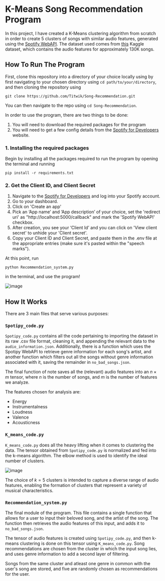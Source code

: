 # K-Means Song Recommendation Program

In this project, I have created a K-Means clustering algorithm from scratch in order to create 5 clusters of songs with similar audio features, generated using the [Spotify WebAPI](https://spotipy.readthedocs.io/en/2.24.0/). The dataset used comes from [this](https://www.kaggle.com/datasets/tomigelo/spotify-audio-features?resource=download) Kaggle dataset, which contains the audio features for approximately 130K songs. 

## How To Run The Program

First, clone this repository into a directory of your choice locally using by first navigating to your chosen directory using `cd path/to/your/directory`, and then cloning the repository using 
```
git clone https://github.com/Titwik/Song-Recommendation.git
```
 You can then navigate to the repo using `cd Song-Recommendation`. 

In order to use the program, there are two things to be done:
1. You will need to download the required packages for the program
2. You will need to get a few config details from the [Spotify for Developers](https://developer.spotify.com/) website.
### 1. Installing the required packages

Begin by installing all the packages required to run the program by opening the terminal and running 
```
pip install -r requirements.txt
``` 

### 2. Get the Client ID, and Client Secret

1. Navigate to the [Spotify for Developers](https://developer.spotify.com/) and log into your Spotify account.
2. Go to your dashboard.
3. Click on 'Create an app'
4. Pick an ‘App name’ and ‘App description’ of your choice, set the 'redirect uri' as "http://localhost:5000/callback" and mark the 'Spotify WebAPI' checkbox.
5. After creation, you see your ‘Client Id’ and you can click on 'View client secret' to unhide your 'Client secret'.
6. Copy your Client ID and Client Secret, and paste them in the .env file at the appropriate entries (make sure it's pasted within the "speech marks").

At this point, run 
```
python Recommendation_system.py
```
 in the terminal, and use the program!

![image](https://github.com/user-attachments/assets/25eaec15-f539-4d26-a2d7-eaf6ea8b02f9)


## How It Works

There are 3 main files that serve various purposes:
### `Spotipy_code.py`

`Spotipy_code.py` contains all the code pertaining to importing the dataset in its raw .csv file format, cleaning it, and appending the relevant data to the `audio_information.json`. Additionally, there is a function which uses the Spotipy WebAPI to retrieve genre information for each song's artist, and another function which filters out all the songs without genre information associated with it, saving the remainder in `no_bad_songs.json`.

The final function of note saves all the (relevant) audio features into an $n \times m$ tensor, where $n$ is the number of songs, and $m$ is the number of features we analyze. 

The features chosen for analysis are:

- Energy
- Instrumentalness
- Loudness
- Valence
- Acousticness
### `K_means_code.py`

`K_means_code.py` does all the heavy lifting when it comes to clustering the data. The tensor obtained from `Spotipy_code.py` is normalized and fed into the k-means algorithm. The elbow method is used to identify the ideal number of clusters. 

![image](https://github.com/user-attachments/assets/e54469a4-dd0a-4457-a79f-274ad6ef2754)


The choice of $k=5$ clusters is intended to capture a diverse range of audio features, enabling the formation of clusters that represent a variety of musical characteristics.

### `Recommendation_system.py`

The final module of the program. This file contains a single function that allows for a user to input their beloved song, and the artist of the song. The function then retrieves the audio features of this input, and adds it to `no_bad_songs.json`. 

The tensor of audio features is created using `Spotipy_code.py`, and then k-means clustering is done on this tensor using `K_means_code.py`. Song recommendations are chosen from the cluster in which the input song lies, and uses genre information to add a second layer of filtering. 

Songs from the same cluster and atleast one genre in common with the user's song are stored, and five are randomly chosen as recommendations for the user.
